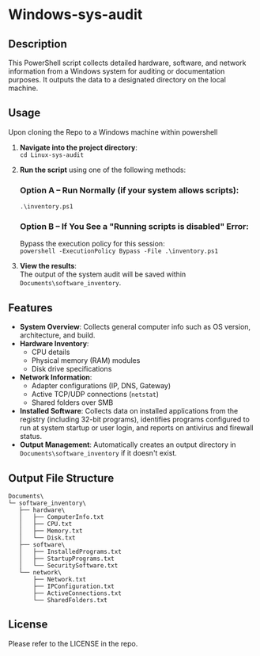 # Windows-sys-audit

## Description

This PowerShell script collects detailed hardware, software, and network information from a Windows system for auditing or documentation purposes. It outputs the data to a designated directory on the local machine.

## Usage

Upon cloning the Repo to a Windows machine within powershell

1. **Navigate into the project directory**:  
   `cd Linux-sys-audit`

2. **Run the script** using one of the following methods:

   ### Option A – Run Normally (if your system allows scripts):  
   `.\inventory.ps1`

   ### Option B – If You See a "Running scripts is disabled" Error:  
   Bypass the execution policy for this session:  
   `powershell -ExecutionPolicy Bypass -File .\inventory.ps1`

3. **View the results**:  
   The output of the system audit will be saved within `Documents\software_inventory`.

## Features

- **System Overview**: Collects general computer info such as OS version, architecture, and build.
- **Hardware Inventory**:
  - CPU details
  - Physical memory (RAM) modules
  - Disk drive specifications
- **Network Information**:
  - Adapter configurations (IP, DNS, Gateway)
  - Active TCP/UDP connections (`netstat`)
  - Shared folders over SMB
- **Installed Software**: Collects data on installed applications from the registry (including 32-bit programs), identifies programs configured to run at system startup or user login, and reports on antivirus and firewall status.
- **Output Management**: Automatically creates an output directory in `Documents\software_inventory` if it doesn't exist.

## Output File Structure
```
Documents\
└─ software_inventory\
   ├── hardware\
   │   ├── ComputerInfo.txt
   │   ├── CPU.txt
   │   ├── Memory.txt
   │   └── Disk.txt
   ├── software\
   │   ├── InstalledPrograms.txt
   │   ├── StartupPrograms.txt
   │   └── SecuritySoftware.txt
   └── network\
       ├── Network.txt
       ├── IPConfiguration.txt
       ├── ActiveConnections.txt
       └── SharedFolders.txt
```
## License 

Please refer to the LICENSE in the repo.

